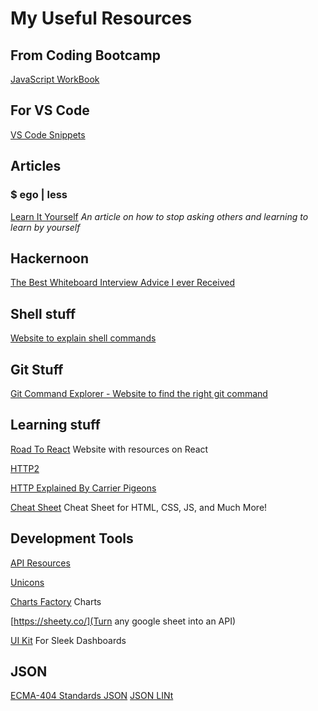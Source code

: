 # My Useful Resources

## From Coding Bootcamp
[JavaScript WorkBook](https://javascript-workbook.netlify.com/1)

## For VS Code 
[VS Code Snippets](https://code.visualstudio.com/docs/editor/userdefinedsnippets)


## Articles
### $ ego | less
[Learn It Yourself](https://egoless.tech/learn-it-yourself/)
*An article on how to stop asking others and learning to learn by yourself*

## Hackernoon
[The Best Whiteboard Interview Advice I ever Received](https://hackernoon.com/the-best-whiteboard-interview-advice-i-ever-received-3ebbfa72e4a)

## Shell stuff 
[Website to explain shell commands](https://explainshell.com/)

## Git Stuff 
[Git Command Explorer - Website to find the right git command](https://gitexplorer.com/)

## Learning stuff
[Road To React](https://roadtoreact.com/) Website with resources on React

[HTTP2](https://kinsta.com/learn/what-is-http2/)

[HTTP Explained By Carrier Pigeons](https://medium.freecodecamp.org/https-explained-with-carrier-pigeons-7029d2193351)

[Cheat Sheet](https://htmlcheatsheet.com/) Cheat Sheet for HTML, CSS, JS, and Much More!

## Development Tools
[API Resources](https://public-apis.xyz/category/security/5c4842cd78baa30b8b7e549e)

[Unicons](https://iconscout.com/unicons)

[Charts Factory](https://chartsfactory.com/) Charts 

[https://sheety.co/](Turn any google sheet into an API)

[UI Kit](https://www.invisionapp.com/inside-design/design-resources/design-system-dashboard-ui-kit/) For Sleek Dashboards

## JSON
[ECMA-404 Standards JSON](http://www.ecma-international.org/flat/publications/files/ECMA-ST/ECMA-404.pdf)
[JSON LINt](https://jsonlint.com/)


